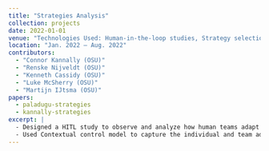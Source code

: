 ```yaml
---
title: "Strategies Analysis"
collection: projects
date: 2022-01-01
venue: "Technologies Used: Human-in-the-loop studies, Strategy selection, Contextual Control, Python, R"
location: "Jan. 2022 – Aug. 2022"
contributors:
  - "Connor Kannally (OSU)"
  - "Renske Nijveldt (OSU)"
  - "Kenneth Cassidy (OSU)"
  - "Luke McSherry (OSU)"
  - "Martijn IJtsma (OSU)"
papers:
  - paladugu-strategies
  - kannally-strategies
excerpt: |
  - Designed a HITL study to observe and analyze how human teams adapt to changes in external factors like time pressure.
  - Used Contextual control model to capture the individual and team adaptations using quantitative and qualitative methods.
---
```

